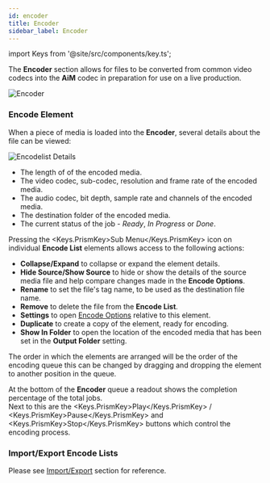 ```yaml
---
id: encoder
title: Encoder
sidebar_label: Encoder
---
```


import Keys from '@site/src/components/key.ts';

The **Encoder** section allows for files to be converted from common video codecs into the **AiM** codec in preparation for use on a live production.

![Encoder](/prismdocs/images/player-encoder.png)

### Encode Element

When a piece of media is loaded into the **Encoder**, several details about the file can be viewed:

![Encodelist Details](/prismdocs/images/encoder-details.png)

- The length of of the encoded media.
- The video codec, sub-codec, resolution and frame rate of the encoded media.
- The audio codec, bit depth, sample rate and channels of the encoded media.
- The destination folder of the encoded media.
- The current status of the job - _Ready_, _In Progress_ or _Done_.

Pressing the <Keys.PrismKey>Sub Menu</Keys.PrismKey> icon on individual **Encode List** elements allows access to the following actions:

- **Collapse/Expand** to collapse or expand the element details.
- **Hide Source/Show Source** to hide or show the details of the source media file and help compare changes made in the **Encode Options**.
- **Rename** to set the file's tag name, to be used as the destination file name.
- **Remove** to delete the file from the **Encode List**.
- **Settings** to open [Encode Options](encode-options) relative to this element.
- **Duplicate** to create a copy of the element, ready for encoding.
- **Show In Folder** to open the location of the encoded media that has been set in the **Output Folder** setting.

The order in which the elements are arranged will be the order of the encoding queue this can be changed by dragging and dropping the element to another position in the queue.

At the bottom of the **Encoder** queue a readout shows the completion percentage of the total jobs.  
Next to this are the <Keys.PrismKey>Play</Keys.PrismKey> / <Keys.PrismKey>Pause</Keys.PrismKey> and <Keys.PrismKey>Stop</Keys.PrismKey> buttons which control the encoding process.

### Import/Export Encode Lists

Please see [Import/Export](../quick-start/import-export) section for reference.